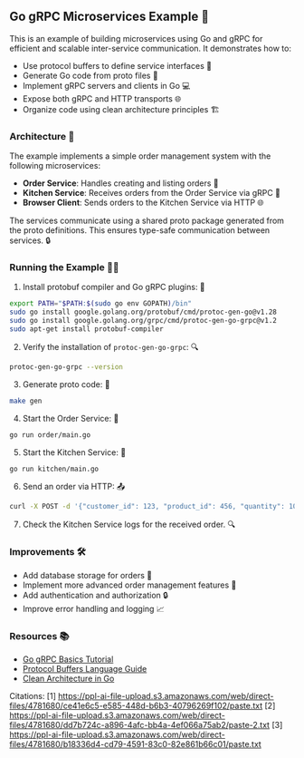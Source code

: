 ## Go gRPC Microservices Example 🚀

This is an example of building microservices using Go and gRPC for efficient and scalable inter-service communication. It demonstrates how to:

- Use protocol buffers to define service interfaces 🎨
- Generate Go code from proto files 🔧
- Implement gRPC servers and clients in Go 💻
- Expose both gRPC and HTTP transports 🌐
- Organize code using clean architecture principles 🏗️

### Architecture 🏢

The example implements a simple order management system with the following microservices:

- **Order Service**: Handles creating and listing orders 📝
- **Kitchen Service**: Receives orders from the Order Service via gRPC 🍳
- **Browser Client**: Sends orders to the Kitchen Service via HTTP 🌐

The services communicate using a shared proto package generated from the proto definitions. This ensures type-safe communication between services. 🔒

### Running the Example 🏃‍♂️

1. Install protobuf compiler and Go gRPC plugins: 🔧

```bash
export PATH="$PATH:$(sudo go env GOPATH)/bin"
sudo go install google.golang.org/protobuf/cmd/protoc-gen-go@v1.28
sudo go install google.golang.org/grpc/cmd/protoc-gen-go-grpc@v1.2
sudo apt-get install protobuf-compiler
```

2. Verify the installation of `protoc-gen-go-grpc`: 🔍

```bash
protoc-gen-go-grpc --version
```

3. Generate proto code: 🎨

```bash
make gen
```

4. Start the Order Service: 🚀

```bash
go run order/main.go
```

5. Start the Kitchen Service: 🍳

```bash
go run kitchen/main.go
```

6. Send an order via HTTP: 📤

```bash
curl -X POST -d '{"customer_id": 123, "product_id": 456, "quantity": 10}' http://localhost:8080/orders
```

7. Check the Kitchen Service logs for the received order. 🔍

### Improvements 🛠️

- Add database storage for orders 💾
- Implement more advanced order management features 🚀
- Add authentication and authorization 🔒
- Improve error handling and logging 📈

### Resources 📚

- [Go gRPC Basics Tutorial](https://grpc.io/docs/languages/go/basics/)
- [Protocol Buffers Language Guide](https://developers.google.com/protocol-buffers/docs/proto3)
- [Clean Architecture in Go](https://medium.com/@hatajoe/clean-architecture-in-go-4030f11ec1b1)

Citations:
[1] https://ppl-ai-file-upload.s3.amazonaws.com/web/direct-files/4781680/ce41e6c5-e585-448d-b6b3-40796269f102/paste.txt
[2] https://ppl-ai-file-upload.s3.amazonaws.com/web/direct-files/4781680/dd7b724c-a896-4afc-bb4a-4ef066a75ab2/paste-2.txt
[3] https://ppl-ai-file-upload.s3.amazonaws.com/web/direct-files/4781680/b18336d4-cd79-4591-83c0-82e861b66c01/paste.txt